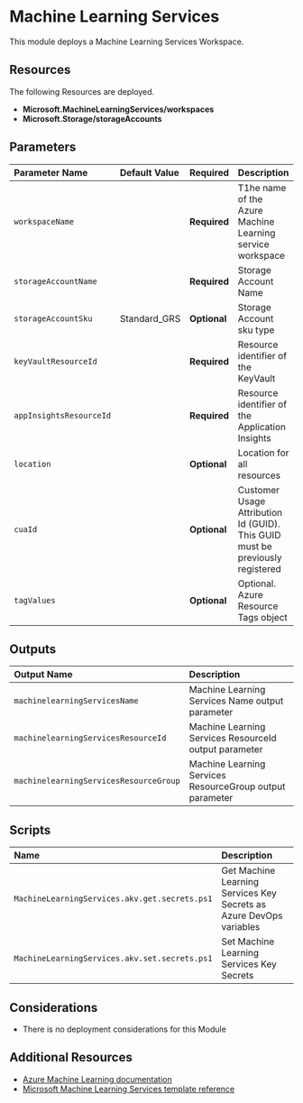 # Machine Learning Services

This module deploys a Machine Learning Services Workspace.

## Resources

The following Resources are deployed.

+ **Microsoft.MachineLearningServices/workspaces**
+ **Microsoft.Storage/storageAccounts**

## Parameters

| Parameter Name | Default Value | Required | Description |
| :-             | :-            | :-       |:-           |
| `workspaceName` || **Required** | T1he name of the Azure Machine Learning service workspace
| `storageAccountName` || **Required** | Storage Account Name
| `storageAccountSku` | Standard_GRS | **Optional** | Storage Account sku type
| `keyVaultResourceId` || **Required** | Resource identifier of the KeyVault
| `appInsightsResourceId` || **Required** | Resource identifier of the Application Insights
| `location` || **Optional** | Location for all resources
| `cuaId` || **Optional** | Customer Usage Attribution Id (GUID). This GUID must be previously registered
| `tagValues` || **Optional** | Optional. Azure Resource Tags object

## Outputs

| Output Name | Description |
| :-          | :-          |
| `machinelearningServicesName` |  Machine Learning Services Name output parameter
| `machinelearningServicesResourceId` | Machine Learning Services ResourceId output parameter
| `machinelearningServicesResourceGroup` | Machine Learning Services ResourceGroup output parameter

## Scripts

| Name | Description |
| :-   | :-          |
| `MachineLearningServices.akv.get.secrets.ps1` | Get Machine Learning Services Key Secrets as Azure DevOps variables
| `MachineLearningServices.akv.set.secrets.ps1` | Set Machine Learning Services Key Secrets

## Considerations

+ There is no deployment considerations for this Module

## Additional Resources

+ [Azure Machine Learning documentation](https://docs.microsoft.com/en-us/azure/machine-learning/)
+ [Microsoft Machine Learning Services template reference](https://docs.microsoft.com/en-us/azure/templates/microsoft.machinelearningservices/allversions)
